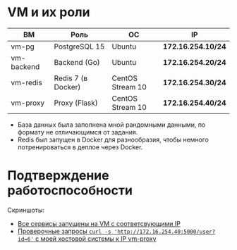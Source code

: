 # VM и их роли

| ВМ         | Роль               | ОС               | IP                   |
| ---------- | ------------------ | ---------------- | -------------------- |
| vm-pg      | PostgreSQL 15      | Ubuntu           | **172.16.254.10/24** |
| vm-backend | Backend (Go)       | Ubuntu           | **172.16.254.20/24** |
| vm-redis   | Redis 7 (в Docker) | CentOS Stream 10 | **172.16.254.30/24** |
| vm-proxy   | Proxy (Flask)      | CentOS Stream 10 | **172.16.254.40/24** |

- База данных была заполнена мной рандомными данными, по формату не отличающимся от задания.
- Redis был запущен в Docker для разнообразия, чтобы немного потренироваться в деплое через Docker. 

# Подтверждение работоспособности
Скриншоты:
- [Все сервисы запущены на VM c соответсвующими IP](https://share.cleanshot.com/CbKk0rhl)
- [Проверочные запросы `curl -s 'http://172.16.254.40:5000/user?id=6'` с моей хостовой системы к IP vm-proxy](https://share.cleanshot.com/Pjsjf9FB)
